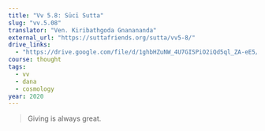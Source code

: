 ```yaml
---
title: "Vv 5.8: Sūcī Sutta"
slug: "vv.5.08"
translator: "Ven. Kiribathgoda Gnanananda"
external_url: "https://suttafriends.org/sutta/vv5-8/"
drive_links:
  - "https://drive.google.com/file/d/1ghbHZuNW_4U7GISPiO2iQd5ql_ZA-eE5/view?usp=drivesdk"
course: thought
tags:
  - vv
  - dana
  - cosmology
year: 2020
---
```


> Giving is always great.
